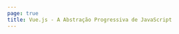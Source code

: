```yaml
---
page: true
title: Vue.js - A Abstração Progressiva de JavaScript
---
```


<script setup>
import Home from '@theme/components/Home.vue'
</script>

<Home />
